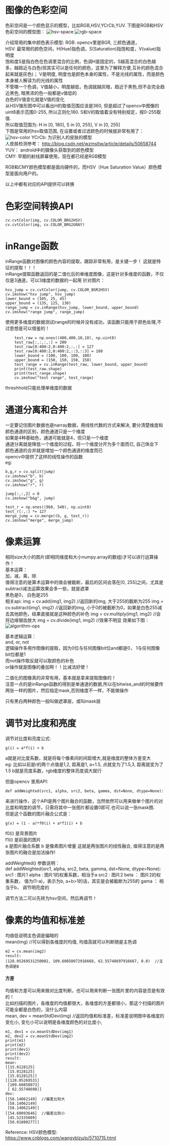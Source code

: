 # 图像的色彩空间
色彩空间是一个颜色显示的模型，比如RGB,HSV,YCrCb,YUV.
下图是RGB和HSV色彩空间的模型图：
![hsv-space](media/hsv-img.jpeg)
![rgb-space](media/rgb-img.jpeg)

介绍常用的集中颜色表示模型:
RGB: opencv里是BGR, 三颜色通道，  
HSV: 最常用的颜色空间，H(Hue)指色调，S(Saturation)指饱和度，V(value)指明度  
饱和度S是指白色在色调里混合的比例，色调H是固定的，S越高混合的白色越多，越趋近与白色(但其实可以是任何的颜色，这里为了解释方便,互补的颜色混合起来就是灰色)；
V是明度, 明度也是颜色本身的属性，不是光线的属性，而是颜色本身被人解读为的光线的属性  
不管哪一个色调，V值越小，明度越低，色调就越灰暗，趋近于黑色,但不会完全趋近黑色, 暗黑浓的色一般都是v值低的   
白色的V值变化就是V值的变化  
从HSV锥形图中可以看出H的取值范围应该是360, 但是超过了opencv中图像的uint8表示范围0-255, 
所以正则化180.  S和V的取值着没有特别规定，按0-255取值.  
所以取值范围为: H in [0, 180], S in [0, 255], V in [0, 255]  
下图是常用的hsv取值范围, 在设置或者过滤颜色的时候就非常有用了： 
![hsv-color](media/hsv-color.png)
YCrCb: 为识别人的皮肤的模型  
人皮肤检测参考：
http://blog.csdn.net/wzmsltw/article/details/50658744  
YUV： android中的摄像头获取到的颜色模型  
CMY: 早期的射线屏幕使用，现在都已经是RGB模型

RGB和CMY颜色模型都是面向硬件的，而HSV（Hue Saturation Value）颜色模型是面向用户的。

以上中都有对应的API提供可以转换  

# 色彩空间转换API
```
cv.cvtColor(img, cv.COLOR_BRG2HSV)
cv.cvtColor(img, cv.COLOR_BRG2GRAY)
```

# inRange函数
inRange函数对图像的颜色内容的提取，跟踪非常有用，是关键一步！ 这就是特征的提取！！！      
inRange提取函数返回的是二值化后的单维度图像，这是针对多维度的函数，不仅仅是3通道，可以3维度的数据的一起用
针对图片：
```
hsv_jump = cv.cvtColor(jump, cv.COLOR_BGR2HSV)
cv.imshow("hsv jump", hsv_jump)
lower_bound = (105, 25, 45)
upper_bound = (135, 125, 130)
range_jump = cv.inRange(hsv_jump, lower_bound, upper_bound)
cv.imshow("range jump", range_jump)
```
使用更多维度的数据测试irange的时候并没有成功，该函数只能用于颜色处理,不过思想是可以借鉴的！
```
    test_raw = np.ones((400,400,10,10), np.uint8)
    test_raw[:,:,:,:] = 200
    test_raw[0:400:2,0:400:2,:,:] = 127
    test_raw[0:400:2,0:400:2,::3,::3] = 180
    lower_bound = (100, 100, 100, 100)
    upper_bound = (150, 150, 150, 150)
    test_range = cv.inRange(test_raw, lower_bound, upper_bound)
    print(test_raw.shape)
    print(test_range.shape)
    cv.imshow("test range", test_range)
```

threshhold只能处理单维度的数据



# 通道分离和合并  
一定要记住图片数据也是narray数据，用线性代数的方式来解决, 要分清楚维度和颜色通道的区别，颜色通道只是一个维度  
如果是4种基础色，通道可能就是4，但只是一个维度  
通道分离就是降低一个维度的过程，将一个维度分开为多个面而已, 自己体会下  
颜色通道的合并就是增加一个颜色通道的维度而已   
opencv中提供了这样的线性操作的函数   
eg:  
```
b,g,r = cv.split(jump)
cv.imshow("b", b)
cv.imshow("g", g)
cv.imshow("r", r)

jump[:,:,2] = 0
cv.imshow("b&g", jump)

test_r = np.ones((960, 540), np.uint8)
test_r[:,:] *= 127
merge_jump = cv.merge((b, g, test_r))
cv.imshow("merge", merge_jump)
```



# 像素运算
相同size大小的图片(即相同维度和大小numpy.array的数组)才可以进行运算操作！  
基本运算：  
加，减，乘，除  
值得注意的是算术运算中的值会被截断，最后的区间会落在[0, 255]之间，尤其是subtract减法运算效果会多一些，就是遮罩  
黑色是0， 白色是255  
相关api:
img = cv.add(img1, img2) //返回新的img, 大于255的截断为255
img = cv.subtract(img1, img2)  //返回新的img, 小于0的被截断为0，如果是白色255减去其他颜色，结果直接就是这种颜色的补色
img = cv.multiply(img1, img2) //会将边缘锯齿放大
img = cv.divide(img1, img2)  //效果不明显
效果如下图：
![algorithm-ops](media/algo-ops.png)

基本逻辑运算：  
and, or, not  
逻辑操作多用作图像的提取，因为0位与任何图像bit位and都是0， 1与任何图像bit位都是1  
而not操作取反就可以取颜色的补色  
or操作就是图像的叠加啊！！比减法好使！  

二值化的图像真的非常有用，基本就是拿来提取图像的！  
注意一点的是inRange函数的得到是单通道的数据,所以在bitwise_and的时候要传两张一样的图片，然后指定mask,否则维度不一样，不能做操作


只有黑白两种颜色一般叫做遮罩层，或叫mask层


# 调节对比度和亮度  
调节对比度和亮度公式:
```
g(i) = a*f(i) + b
```
a就是对比度系数，就是将每个像素间的间距增大,就是维度的整体方差变大  
eg: 比如以前是r的两个点值是1,2, 距离是1, a=1.5, 点就变为了1.5,3, 距离就变为了1.5
b就是亮度系数，rgb维度的整体亮度调大就行  

但是opencv 里用API:
```
def addWeighted(src1, alpha, src2, beta, gamma, dst=None, dtype=None): 
```
来进行操作，这个API是两个图片融合的函数，当然依然可以用来做单个图片的对比度和明度的调节，只需将其中一张图片都设置0即可.也可以说一张mask图.  
但是这个函数的图片融合公式是：
```
g(x) = (1 - a)*f0(i) + a*f1(i) + b
```
f0(i) 是背景图片   
f1(i) 是前面的图片  
a 是图片融合系数
b 是像素图片增量
这就是两张图片的线性融合, 值得注意的是两张图片的融合是加法操作!  
  
addWeighted() 参数说明：  
def addWeighted(src1, alpha, src2, beta, gamma, dst=None, dtype=None): 
src1 : 图片1
alpha : 图片1的权重系数，相当于a
src2 : 图片2
beta ： 图片2的权重系数， 值为(1-a)，表示为b, a+b>1的话，其实是会被截断为255的
gama ： 相当于b， 调节明亮度的


调节方法二可以先转为hsv空间，然后再调节！


# 像素的均值和标准差  
均值低说明主色调是偏暗的  
mean(img) //可以得到各维度的均值, 均值高就可以判断随是主色调
```
m2 = cv.mean(img2)
result:
(128.05269531250002, 109.60858072916668, 62.55748697916667, 0.0)  //主色调是B
```


#### 方差
均值和方差可以用来做对比度判断，也可以用来判断一张图片里的内容是否是有效的！  
比如扫描的图片，各维度的均值都很大，各维度的方差都很小，那这个扫描的图片可能全都是白色的，没什么内容  
mean, dev = meanStdDevi(img) //返回均值和标准差，标准差说明图中各维度的变化小, 变化小可以说明是各维度颜色的对比度小,   
```
m1, dev1 = cv.meanStdDev(img1)
m2, dev2 = cv.meanStdDev(img2)
print(m1)
print(m2)
print(dev1)
print(dev2)
result: 
mean:
[[15.0128125]
 [15.0128125]
 [15.0128125]]
[[128.05269531]
 [109.60858073]
 [ 62.55748698]]
dev:
[[58.14062149]  //偏差比较大
 [58.14062149]
 [58.14062149]]
[[54.60093646]  //偏差比较小
 [45.52335089]
 [50.01800277]]
```




Reference:
HSV颜色模型:
https://www.cnblogs.com/wangyblzu/p/5710715.html
